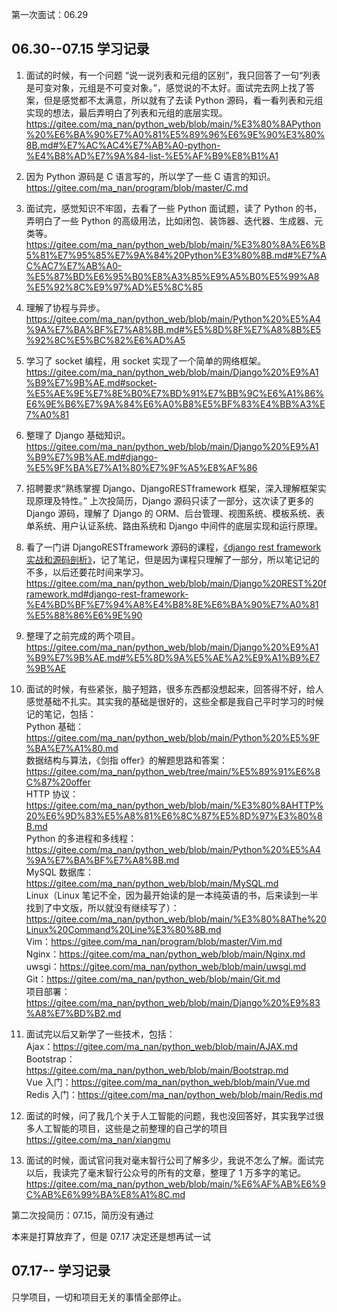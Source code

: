 
第一次面试：06.29  

## 06.30--07.15 学习记录 

1. 面试的时候，有一个问题 “说一说列表和元组的区别”，我只回答了一句“列表是可变对象，元组是不可变对象。”，感觉说的不太好。面试完去网上找了答案，但是感觉都不太满意，所以就有了去读 Python 源码，看一看列表和元组实现的想法，最后弄明白了列表和元组的底层实现。https://gitee.com/ma_nan/python_web/blob/main/%E3%80%8APython%20%E6%BA%90%E7%A0%81%E5%89%96%E6%9E%90%E3%80%8B.md#%E7%AC%AC4%E7%AB%A0-python-%E4%B8%AD%E7%9A%84-list-%E5%AF%B9%E8%B1%A1

2. 因为 Python 源码是 C 语言写的，所以学了一些 C 语言的知识。https://gitee.com/ma_nan/program/blob/master/C.md  

3. 面试完，感觉知识不牢固，去看了一些 Python 面试题，读了 Python 的书，弄明白了一些 Python 的高级用法，比如闭包、装饰器、迭代器、生成器、元类等。https://gitee.com/ma_nan/python_web/blob/main/%E3%80%8A%E6%B5%81%E7%95%85%E7%9A%84%20Python%E3%80%8B.md#%E7%AC%AC7%E7%AB%A0-%E5%87%BD%E6%95%B0%E8%A3%85%E9%A5%B0%E5%99%A8%E5%92%8C%E9%97%AD%E5%8C%85  

4. 理解了协程与异步。https://gitee.com/ma_nan/python_web/blob/main/Python%20%E5%A4%9A%E7%BA%BF%E7%A8%8B.md#%E5%8D%8F%E7%A8%8B%E5%92%8C%E5%BC%82%E6%AD%A5  

5. 学习了 socket 编程，用 socket 实现了一个简单的网络框架。https://gitee.com/ma_nan/python_web/blob/main/Django%20%E9%A1%B9%E7%9B%AE.md#socket-%E5%AE%9E%E7%8E%B0%E7%BD%91%E7%BB%9C%E6%A1%86%E6%9E%B6%E7%9A%84%E6%A0%B8%E5%BF%83%E4%BB%A3%E7%A0%81  

6. 整理了 Django 基础知识。https://gitee.com/ma_nan/python_web/blob/main/Django%20%E9%A1%B9%E7%9B%AE.md#django-%E5%9F%BA%E7%A1%80%E7%9F%A5%E8%AF%86  

7. 招聘要求“熟练掌握 Django、DjangoRESTframework 框架，深入理解框架实现原理及特性。” 上次投简历，Django 源码只读了一部分，这次读了更多的 Django 源码，理解了 Django 的 ORM、后台管理、视图系统、模板系统、表单系统、用户认证系统、路由系统和 Django 中间件的底层实现和运行原理。  

8. 看了一门讲 DjangoRESTframework 源码的课程，[《django rest framework 实战和源码剖析》](https://www.bilibili.com/video/BV1as411M7Zr?p=1)，记了笔记，但是因为课程只理解了一部分，所以笔记记的不多，以后还要花时间来学习。https://gitee.com/ma_nan/python_web/blob/main/Django%20REST%20framework.md#django-rest-framework-%E4%BD%BF%E7%94%A8%E4%B8%8E%E6%BA%90%E7%A0%81%E5%88%86%E6%9E%90  

9. 整理了之前完成的两个项目。https://gitee.com/ma_nan/python_web/blob/main/Django%20%E9%A1%B9%E7%9B%AE.md#%E5%8D%9A%E5%AE%A2%E9%A1%B9%E7%9B%AE  

10. 面试的时候，有些紧张，脑子短路，很多东西都没想起来，回答得不好，给人感觉基础不扎实。其实我的基础是很好的，这些全都是我自己平时学习的时候记的笔记，包括：  
Python 基础：https://gitee.com/ma_nan/python_web/blob/main/Python%20%E5%9F%BA%E7%A1%80.md  
数据结构与算法，《剑指 offer》的解题思路和答案：https://gitee.com/ma_nan/python_web/tree/main/%E5%89%91%E6%8C%87%20offer  
HTTP 协议：https://gitee.com/ma_nan/python_web/blob/main/%E3%80%8AHTTP%20%E6%9D%83%E5%A8%81%E6%8C%87%E5%8D%97%E3%80%8B.md  
Python 的多进程和多线程：https://gitee.com/ma_nan/python_web/blob/main/Python%20%E5%A4%9A%E7%BA%BF%E7%A8%8B.md  
MySQL 数据库：https://gitee.com/ma_nan/python_web/blob/main/MySQL.md  
Linux（Linux 笔记不全，因为最开始读的是一本纯英语的书，后来读到一半找到了中文版，所以就没有继续写了）：https://gitee.com/ma_nan/python_web/blob/main/%E3%80%8AThe%20Linux%20Command%20Line%E3%80%8B.md  
Vim：https://gitee.com/ma_nan/program/blob/master/Vim.md  
Nginx：https://gitee.com/ma_nan/python_web/blob/main/Nginx.md  
uwsgi：https://gitee.com/ma_nan/python_web/blob/main/uwsgi.md  
Git：https://gitee.com/ma_nan/python_web/blob/main/Git.md  
项目部署：https://gitee.com/ma_nan/python_web/blob/main/Django%20%E9%83%A8%E7%BD%B2.md  

11. 面试完以后又新学了一些技术，包括：  
Ajax：https://gitee.com/ma_nan/python_web/blob/main/AJAX.md  
Bootstrap：https://gitee.com/ma_nan/python_web/blob/main/Bootstrap.md  
Vue 入门：https://gitee.com/ma_nan/python_web/blob/main/Vue.md  
Redis 入门：https://gitee.com/ma_nan/python_web/blob/main/Redis.md  

12. 面试的时候，问了我几个关于人工智能的问题，我也没回答好，其实我学过很多人工智能的项目，这些是之前整理的自己学的项目  
https://gitee.com/ma_nan/xiangmu  

13. 面试的时候，面试官问我对毫末智行公司了解多少，我说不怎么了解。面试完以后，我读完了毫末智行公众号的所有的文章，整理了 1 万多字的笔记。  
https://gitee.com/ma_nan/python_web/blob/main/%E6%AF%AB%E6%9C%AB%E6%99%BA%E8%A1%8C.md  

第二次投简历：07.15，简历没有通过  

本来是打算放弃了，但是 07.17 决定还是想再试一试  

## 07.17-- 学习记录  

只学项目，一切和项目无关的事情全部停止。  





